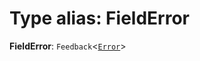 # Type alias: FieldError

**FieldError**: `Feedback`<[`Error`](/auto-docs/form/enums/FeedbackLevel.md#error)>

